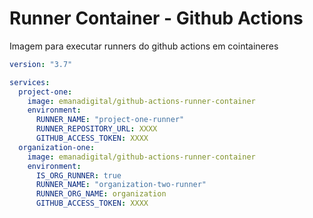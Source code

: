 # Runner Container - Github Actions

Imagem para executar runners do github actions em cointaineres

```yml
version: "3.7"

services:
  project-one:
    image: emanadigital/github-actions-runner-container
    environment:
      RUNNER_NAME: "project-one-runner"
      RUNNER_REPOSITORY_URL: XXXX
      GITHUB_ACCESS_TOKEN: XXXX
  organization-one:
    image: emanadigital/github-actions-runner-container
    environment:
      IS_ORG_RUNNER: true
      RUNNER_NAME: "organization-two-runner"
      RUNNER_ORG_NAME: organization
      GITHUB_ACCESS_TOKEN: XXXX
```
